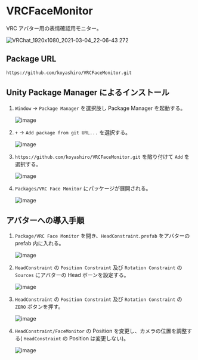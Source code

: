 # VRCFaceMonitor

VRC アバター用の表情確認用モニター。

![VRChat_1920x1080_2021-03-04_22-06-43 272](https://user-images.githubusercontent.com/6698252/109968925-a3846180-7d36-11eb-9781-d875546feac8.png)

## Package URL

`https://github.com/koyashiro/VRCFaceMonitor.git`

## Unity Package Manager によるインストール

1. `Window` -> `Package Manager` を選択肢し Package Manager を起動する。

   ![image](https://user-images.githubusercontent.com/6698252/126033210-9ec5dd9e-46cd-45a6-830d-eab51171ee68.png)

2. `+` -> `Add package from git URL...` を選択する。

   ![image](https://user-images.githubusercontent.com/6698252/126033246-b82e6d11-198e-4617-a006-ebf086518892.png)

3. `https://github.com/koyashiro/VRCFaceMonitor.git` を貼り付けて `Add` を選択する。

   ![image](https://user-images.githubusercontent.com/6698252/126033265-67db425d-b0a8-498f-9910-e72f97eaaa7a.png)

4. `Packages/VRC Face Monitor` にパッケージが展開される。

   ![image](https://user-images.githubusercontent.com/6698252/126033308-7e0b8195-4d6b-4963-bbc2-9e770b24b440.png)

## アバターへの導入手順

1. `Package/VRC Face Monitor` を開き、`HeadConstraint.prefab` をアバターの prefab 内に入れる。

   ![image](https://user-images.githubusercontent.com/6698252/130229663-bdd4fc84-3608-43ba-9302-12cd1619fd3d.png)

2. `HeadConstraint` の `Position Constraint` 及び `Rotation Constraint` の `Sources` にアバターの Head ボーンを設定する。

   ![image](https://user-images.githubusercontent.com/6698252/130229971-132b86cb-7f5b-4227-8986-59dc0cd6daf4.png)

3. `HeadConstraint` の `Position Constraint` 及び `Rotation Constraint` の `ZERO` ボタンを押す。

   ![image](https://user-images.githubusercontent.com/6698252/130230064-6ab6c6e8-04d2-495d-98b4-4ee4fe715e78.png)

4. `HeadConstraint/FaceMonitor` の Position を変更し、カメラの位置を調整する( `HeadConstraint` の Position は変更しない)。

   ![image](https://user-images.githubusercontent.com/6698252/130225782-ead3e856-9ced-43ad-8b67-35612b1258eb.png)
